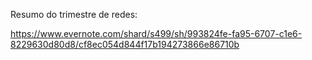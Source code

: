 Resumo do trimestre de redes:

https://www.evernote.com/shard/s499/sh/993824fe-fa95-6707-c1e6-8229630d80d8/cf8ec054d844f17b194273866e86710b

